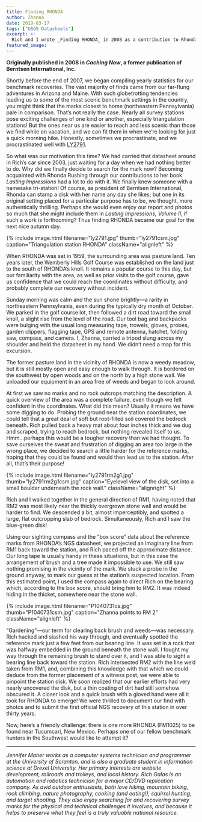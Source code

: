 ```yaml
---
title: Finding RHONDA
author: Zhanna
date: 2019-03-17
tags: ["USGS Datasheets"]
excerpt: >-
  Rich and I wrote _Finding RHONDA_ in 2008 as a contribution to Rhonda Rushing's online publication _Caching Now_. That publication seems to be defunct now and the previous content is gone, so I'm publishing our article here in its original form.
featured_image:  
---
```


**Originally published in 2008 in _Caching Now_, a former publication of Berntsen International, Inc.**

Shortly before the end of 2007, we began compiling yearly statistics for our benchmark recoveries. The vast majority of finds came from our far-flung adventures in Arizona and Maine. With such globetrotting tendencies leading us to some of the most scenic benchmark settings in the country, you might think that the marks closest to home (northeastern Pennsylvania) pale in comparison. That’s not really the case. Nearly all survey stations pose exciting challenges of one kind or another, especially triangulation stations! But the ones near us are easier to reach and less scenic than those we find while on vacation, and we can fit them in when we’re looking for just a quick morning hike. Honestly, sometimes we procrastinate, and we procrastinated well with [LY2791](/surveymarks/ly2791/).
 
So what was our motivation this time? We had carried that datasheet around in Rich’s car since 2003, just waiting for a day when we had nothing better to do. Why did we finally decide to search for the mark now? Becoming acquainted with Rhonda Rushing through our contributions to her book _Lasting Impressions_ had a lot to do with it. We finally knew someone with a namesake tri-station! Of course, as president of Berntsen International, Rhonda can stamp a disk with her name any day she likes; but one in its original setting placed for a particular purpose has to be, we thought, more authentically thrilling. Perhaps she would even enjoy our report and photos so much that she might include them in _Lasting Impressions, Volume II_, if such a work is forthcoming? Thus finding RHONDA became our goal for the next nice autumn day.
  
{% include image.html filename="ly2791.jpg" thumb="ly2791csm.jpg" caption="Triangulation station RHONDA" className="alignleft" %}

When RHONDA was set in 1959, the surrounding area was pasture land. Ten years later, the Wemberly Hills Golf Course was established on the land just to the south of RHONDA’s knoll. It remains a popular course to this day, but our familiarity with the area, as well as prior visits to the golf course, gave us confidence that we could reach the coordinates without difficulty, and probably complete our recovery without incident.
 
Sunday morning was calm and the sun shone brightly—a rarity in northeastern Pennsylvania, even during the typically dry month of October. We parked in the golf course lot, then followed a dirt road toward the small knoll, a slight rise from the level of the road. Our tool bag and backpacks were bulging with the usual long measuring tape, trowels, gloves, probes, garden clippers, flagging tape, GPS and remote antenna, hatchet, folding saw, compass, and camera. I, Zhanna, carried a tripod slung across my shoulder and held the datasheet in my hand. We didn’t need a map for this excursion.
 
The former pasture land in the vicinity of RHONDA is now a weedy meadow, but it is still mostly open and easy enough to walk through. It is bordered on the southwest by open woods and on the north by a high stone wall. We unloaded our equipment in an area free of weeds and began to look around.
 
At first we saw no marks and no rock outcrops matching the description. A quick overview of the area was a complete failure, even though we felt confident in the coordinates. What did this mean? Usually it means we have some digging to do. Probing the ground near the station coordinates, we could tell that a great deal of soft but root-filled soil covered the bedrock beneath. Rich pulled back a heavy mat about four inches thick and we dug and scraped, trying to reach bedrock, but nothing revealed itself to us. Hmm…perhaps this would be a tougher recovery than we had thought. To save ourselves the sweat and frustration of digging an area too large in the wrong place, we decided to search a little harder for the reference marks, hoping that they could be found and would then lead us to the station. After all, that’s their purpose!

{% include image.html filename="ly2791rm2g1.jpg" thumb="ly2791rm2g1csm.jpg" caption="Eyelevel view of the disk, set into a small boulder underneath the rock wall." className="alignright" %}

Rich and I walked together in the general direction of RM1, having noted that RM2 was most likely near the thickly overgrown stone wall and would be harder to find. We descended a bit, almost imperceptibly, and spotted a large, flat outcropping slab of bedrock. Simultaneously, Rich and I saw the blue-green disk!
  
Using our sighting compass and the “box score” data about the reference marks from RHONDA’s NGS datasheet, we projected an imaginary line from RM1 back toward the station, and Rich paced off the approximate distance. Our long tape is usually handy in these situations, but in this case the arrangement of brush and a tree made it impossible to use. We still saw nothing promising in the vicinity of the mark. We stuck a probe in the ground anyway, to mark our guess at the station’s suspected location. From this estimated point, I used the compass again to direct Rich on the bearing which, according to the box score, should bring him to RM2. It was indeed hiding in the thicket, somewhere near the stone wall.

{% include image.html filename="P1040731cs.jpg" thumb="P1040731csm.jpg" caption="Zhanna points to RM 2" className="alignleft" %}

“Gardening”—our term for clearing back brush and weeds—was necessary. Rich hacked and slashed his way through, and eventually spotted the reference mark just a few feet from our bearing line. It was set in  a rock that was halfway embedded in the ground beneath the stone wall. I fought my way through the remaining brush to stand over it, and I was able to sight a bearing line back toward the station. Rich intersected RM2 with the line we’d taken from RM1, and, combining this knowledge with that which we could deduce from the former placement of a witness post, we were able to pinpoint the station disk. We soon realized that our earlier efforts had very nearly uncovered the disk, but a thin coating of dirt had still somehow obscured it. A closer look and a quick brush with a gloved hand were all it took for RHONDA to emerge! We were thrilled to document our find with photos and to submit the first official NGS recovery of this station in over thirty years.
  
Now, here’s a friendly challenge: there is one more RHONDA (FM1025) to be found near Tucumcari, New Mexico. Perhaps one of our fellow benchmark hunters in the Southwest would like to attempt it?
 
___
 
_Jennifer Maher works as a computer systems technician and programmer at the University of Scranton, and is also a graduate student in information science at Drexel University. Her primary interests are website development, railroads and trolleys, and local history. Rich Galas is an automation and robotics technician for a major CD/DVD replication company. As avid outdoor enthusiasts, both love hiking, mountain biking, rock climbing, nature photography, cooking (and eating!), squirrel hunting, and target shooting. They also enjoy searching for and recovering survey marks for the physical and technical challenges it involves, and because it helps to preserve what they feel is a truly valuable national resource._